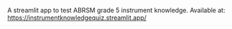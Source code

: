 A streamlit app to test ABRSM grade 5 instrument knowledge. 
Available at: https://instrumentknowledgequiz.streamlit.app/
